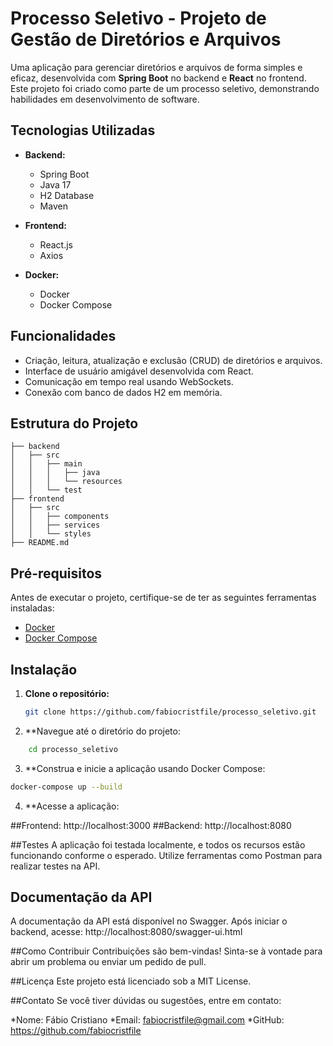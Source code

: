 # Processo Seletivo - Projeto de Gestão de Diretórios e Arquivos

Uma aplicação para gerenciar diretórios e arquivos de forma simples e eficaz, desenvolvida com **Spring Boot** no backend e **React** no frontend. Este projeto foi criado como parte de um processo seletivo, demonstrando habilidades em desenvolvimento de software.

## Tecnologias Utilizadas

- **Backend:**
  - Spring Boot
  - Java 17
  - H2 Database
  - Maven

- **Frontend:**
  - React.js
  - Axios

- **Docker:**
  - Docker
  - Docker Compose

## Funcionalidades

- Criação, leitura, atualização e exclusão (CRUD) de diretórios e arquivos.
- Interface de usuário amigável desenvolvida com React.
- Comunicação em tempo real usando WebSockets.
- Conexão com banco de dados H2 em memória.

## Estrutura do Projeto
```
├── backend
│   ├── src
│   │   ├── main
│   │   │   ├── java
│   │   │   └── resources
│   │   └── test
├── frontend
│   ├── src
│   │   ├── components
│   │   ├── services
│   │   └── styles
├── README.md
```

## Pré-requisitos

Antes de executar o projeto, certifique-se de ter as seguintes ferramentas instaladas:

- [Docker](https://docs.docker.com/get-docker/)
- [Docker Compose](https://docs.docker.com/compose/install/)

## Instalação

1. **Clone o repositório:**

   ```bash
   git clone https://github.com/fabiocristfile/processo_seletivo.git
   ```
2. **Navegue até o diretório do projeto:
```bash
    cd processo_seletivo
```
3. **Construa e inicie a aplicação usando Docker Compose:
 ```bash
 docker-compose up --build
```
4. **Acesse a aplicação:

##Frontend: http://localhost:3000
##Backend: http://localhost:8080

##Testes
A aplicação foi testada localmente, e todos os recursos estão funcionando conforme o esperado. Utilize ferramentas como Postman para realizar testes na API.

## Documentação da API
A documentação da API está disponível no Swagger. Após iniciar o backend, acesse: http://localhost:8080/swagger-ui.html

##Como Contribuir
Contribuições são bem-vindas! Sinta-se à vontade para abrir um problema ou enviar um pedido de pull.

##Licença
Este projeto está licenciado sob a MIT License.

##Contato
Se você tiver dúvidas ou sugestões, entre em contato:

*Nome: Fábio Cristiano
*Email: fabiocristfile@gmail.com
*GitHub: https://github.com/fabiocristfile
